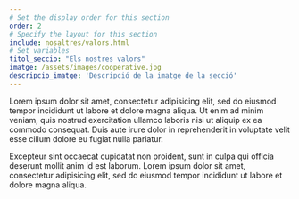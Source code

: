 ```yaml
---
# Set the display order for this section
order: 2
# Specify the layout for this section
include: nosaltres/valors.html
# Set variables
titol_seccio: "Els nostres valors"
imatge: /assets/images/cooperative.jpg
descripcio_imatge: 'Descripció de la imatge de la secció'
---
```

Lorem ipsum dolor sit amet, consectetur adipisicing elit, sed do eiusmod tempor incididunt ut labore et dolore magna aliqua. Ut enim ad minim veniam, quis nostrud exercitation ullamco laboris nisi ut aliquip ex ea commodo consequat. Duis aute irure dolor in reprehenderit in voluptate velit esse cillum dolore eu fugiat nulla pariatur.

Excepteur sint occaecat cupidatat non proident, sunt in culpa qui officia deserunt mollit anim id est laborum. Lorem ipsum dolor sit amet, consectetur adipisicing elit, sed do eiusmod tempor incididunt ut labore et dolore magna aliqua.
